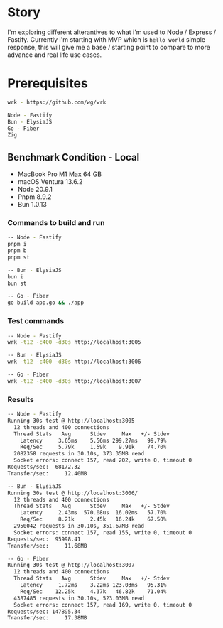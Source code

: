 # Story

I'm exploring different alterantives to what i'm used to Node / Express / Fastify. Currently i'm
starting with MVP which is `hello world` simple response, this will give me a base / starting point
to compare to more advance and real life use cases.

# Prerequisites

```bash
wrk - https://github.com/wg/wrk

Node - Fastify
Bun - ElysiaJS
Go - Fiber
Zig
```

## Benchmark Condition - Local

- MacBook Pro M1 Max 64 GB
- macOS Ventura 13.6.2
- Node 20.9.1
- Pnpm 8.9.2
- Bun 1.0.13

### Commands to build and run

```bash
-- Node - Fastify
pnpm i
pnpm b
pnpm st

-- Bun - ElysiaJS
bun i
bun st

-- Go - Fiber
go build app.go && ./app
```

### Test commands

```bash
-- Node - Fastify
wrk -t12 -c400 -d30s http://localhost:3005

-- Bun - ElysiaJS
wrk -t12 -c400 -d30s http://localhost:3006

-- Go - Fiber
wrk -t12 -c400 -d30s http://localhost:3007
```

### Results

```bash
-- Node - Fastify
Running 30s test @ http://localhost:3005
  12 threads and 400 connections
  Thread Stats   Avg      Stdev     Max   +/- Stdev
    Latency     3.65ms    5.56ms 299.27ms   99.79%
    Req/Sec     5.79k     1.59k    9.91k    74.70%
  2082358 requests in 30.10s, 373.35MB read
  Socket errors: connect 157, read 202, write 0, timeout 0
Requests/sec:  68172.32
Transfer/sec:     12.40MB

-- Bun - ElysiaJS
Running 30s test @ http://localhost:3006/
  12 threads and 400 connections
  Thread Stats   Avg      Stdev     Max   +/- Stdev
    Latency     2.43ms  570.08us  16.02ms   57.70%
    Req/Sec     8.21k     2.45k   16.24k    67.50%
  2950042 requests in 30.10s, 351.67MB read
  Socket errors: connect 157, read 155, write 0, timeout 0
Requests/sec:  95998.41
Transfer/sec:     11.68MB

-- Go - Fiber
Running 30s test @ http://localhost:3007
  12 threads and 400 connections
  Thread Stats   Avg      Stdev     Max   +/- Stdev
    Latency     1.72ms    3.22ms 123.03ms   95.31%
    Req/Sec    12.25k     4.37k   46.82k    71.04%
  4387485 requests in 30.10s, 523.03MB read
  Socket errors: connect 157, read 169, write 0, timeout 0
Requests/sec: 147895.34
Transfer/sec:     17.38MB
```
